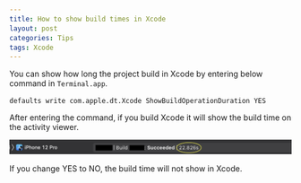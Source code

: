 ```yaml
---
title: How to show build times in Xcode
layout: post
categories: Tips
tags: Xcode
---
```


You can show how long the project build in Xcode by entering below command in ```Terminal.app```.

```
defaults write com.apple.dt.Xcode ShowBuildOperationDuration YES
```

After entering the command, if you build Xcode it will show the build time on the activity viewer.

![The build time will show on activity viewer](/assets/img/2021/01/17/image1.png)

If you change YES to NO, the build time will not show in Xcode.
